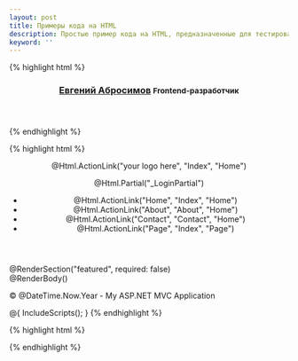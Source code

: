 ```yaml
---
layout: post
title: Примеры кода на HTML
description: Простые пример кода на HTML, предназначенные для тестирования подсветки синтаксиса для листингов
keyword: ''
---
```


{% highlight html %}
<header class="l-header">
    <div class="l-container">
        <h3 class="masthead-title">
            <a href="/" title="Home">Евгений Абросимов</a>
            <small>Frontend-разработчик</small>
        </h3>
    </div>
</header>
{% endhighlight %}

{% highlight html %}
<body>
    <header>
        <div class="content-wrapper">
            <div class="float-left">
                <p class="site-title">@Html.ActionLink("your logo here", "Index", "Home")</p>
            </div>
            <div class="float-right">
                <section id="login">
                    @Html.Partial("_LoginPartial")
                </section>
                <nav>
                    <ul id="menu">
                        <li>@Html.ActionLink("Home", "Index", "Home")</li>
                        <li>@Html.ActionLink("About", "About", "Home")</li>
                        <li>@Html.ActionLink("Contact", "Contact", "Home")</li>
                        <li>@Html.ActionLink("Page", "Index", "Page")</li>
                    </ul>
                </nav>
            </div>
        </div>
    </header>
    <div id="body">
        @RenderSection("featured", required: false)
        <section class="content-wrapper main-content clear-fix">
            @RenderBody()
        </section>
    </div>
    <footer>
        <div class="content-wrapper">
            <div class="float-left">
                <p>&copy; @DateTime.Now.Year - My ASP.NET MVC Application</p>
            </div>
        </div>
    </footer>
    @{
        IncludeScripts();
    }
</body>
{% endhighlight %}

{% highlight html %}
<script id="message_single_view_tmpl" type="text/html">
    <% if(removed) { %>
    <p class="message-removed alert-removed">@T("Сообщение удалено.") <a href="#" class="message-restore">@T("Восстановить.")</a></p>
    <% } else { %>
    <% if(error) { %>
    <p class="message-header">
        <a href="<%= Sender.ProfilePageUrl %>" class="message-sender"><%= Sender.Name %></a>
        <span class="message-error-alert">@T("Сообщение не отправлено.") <a href="#" class="message-error-handle">@T("Повторить.")</a></span>
    </p>
    <p class="message-body"><%= Body %></p><i class="icon-img icon-checked"></i>
    <% } else { %>
    <p class="message-header">
        <a href="<%= Sender.ProfilePageUrl %>" class="message-sender"><%= Sender.Name %></a>
        <span class="message-date"><%= SendedAtString %></span>
    </p>
    <p class="message-body"><%= Body %></p><i class="icon-img icon-checked"></i>
    <% } %>
    <% } %>
</script>
{% endhighlight %}